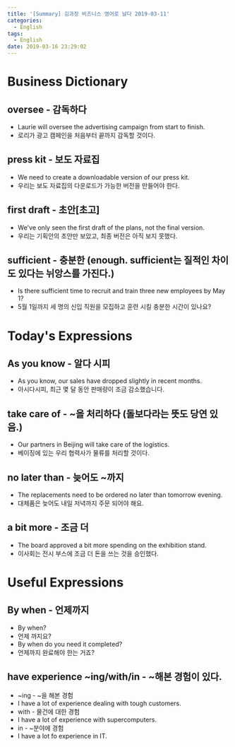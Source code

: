 ```yaml
---
title: '[Summary] 김과장 비즈니스 영어로 날다 2019-03-11'
categories:
  - English
tags:
  - English
date: 2019-03-16 23:29:02
---
```


# Business Dictionary

## oversee - 감독하다
- Laurie will oversee the advertising campaign from start to finish.
- 로리가 광고 캠페인을 처음부터 끝까지 감독할  것이다.

## press kit - 보도 자료집
- We need to create a downloadable version of our press kit.
- 우리는 보도 자료집의 다운로드가 가능한 버전을 만들어야 한다.

## first draft - 초안[초고]
- We've only seen the first draft of the plans, not the final version.
- 우리는 기획안의 초안만 보았고, 최종 버전은 아직 보지 못했다.

## sufficient - 충분한 (enough. sufficient는 질적인 차이도 있다는 뉘앙스를 가진다.)
- Is there sufficient time to recruit and train three new employees by May 1?
- 5월 1일까지 세 명의 신입 직원을 모집하고 훈련 시킬 충분한 시간이 있나요?

# Today's Expressions

## As you know - 알다 시피
- As you know, our sales have dropped slightly in recent months.
- 아시다시피, 최근 몇 달 동안 판매량이 조금 감소했습니다.

## take care of - ~을 처리하다 (돌보다라는 뜻도 당연 있음.)
- Our partners in Beijing will take care of the logistics.
- 베이징에 있는 우리 협력사가 물류를 처리할 것이다.

## no later than - 늦어도 ~까지
- The replacements need to be ordered no later than tomorrow evening.
- 대체품은 늦어도 내일 저녁까지 주문 되어야 해요.

## a bit more - 조금 더
- The board approved a bit more spending on the exhibition stand.
- 이사회는 전시 부스에 조금 더 돈을 쓰는 것을 승인했다.

# Useful Expressions

## By when - 언제까지
- By when?
- 언제 까지요?
- By when do you need it completed?
- 언제까지 완료해야 한는 거죠?

## have experience ~ing/with/in - ~해본 경험이 있다.
- ~ing - ~을 해본 경험
- I have a lot of experience dealing with tough customers.
- with - 물건에 대한 경험
- I have a lot of experience with supercomputers.
- in - ~분야에 경험
- I have a lot fo experience in IT.
